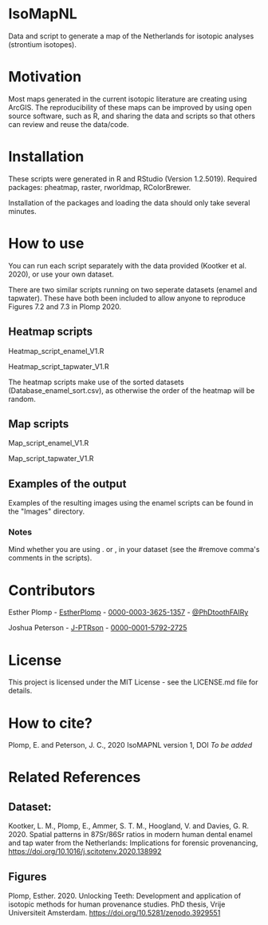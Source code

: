 # IsoMapNL
Data and script to generate a map of the Netherlands for isotopic analyses (strontium isotopes).

# Motivation
Most maps generated in the current isotopic literature are creating using ArcGIS. The reproducibility of these maps can be improved by using open source software, such as R, and sharing the data and scripts so that others can review and reuse the data/code. 

# Installation
These scripts were generated in R and RStudio (Version 1.2.5019). Required packages: pheatmap, raster, rworldmap, RColorBrewer.

Installation of the packages and loading the data should only take several minutes. 

# How to use
You can run each script separately with the data provided (Kootker et al. 2020), or use your own dataset.

There are two similar scripts running on two seperate datasets (enamel and tapwater). These have both been included to allow anyone to reproduce Figures 7.2 and 7.3 in Plomp 2020.

## Heatmap scripts
Heatmap_script_enamel_V1.R

Heatmap_script_tapwater_V1.R

The heatmap scripts make use of the sorted datasets (Database_enamel_sort.csv), as otherwise the order of the heatmap will be random.

## Map scripts
Map_script_enamel_V1.R

Map_script_tapwater_V1.R 

## Examples of the output
Examples of the resulting images using the enamel scripts can be found in the "Images" directory.

### Notes
Mind whether you are using . or , in your dataset (see the #remove comma's comments in the scripts).

# Contributors
Esther Plomp - [EstherPlomp](https://github.com/EstherPlomp) - [0000-0003-3625-1357](https://orcid.org/0000-0003-3625-1357) - [@PhDtoothFAIRy](https://twitter.com/PhDToothFAIRy)

Joshua Peterson - [J-PTRson](https://github.com/J-PTRSON) - [0000-0001-5792-2725](http://orcid.org/0000-0001-5792-2725)

# License
This project is licensed under the MIT License - see the LICENSE.md file for details.

# How to cite?
Plomp, E. and Peterson, J. C., 2020 IsoMAPNL version 1, DOI *To be added*

# Related References 
## Dataset: 
Kootker, L. M., Plomp, E., Ammer, S. T. M., Hoogland, V. and Davies, G. R. 2020. Spatial patterns in 87Sr/86Sr ratios in modern human dental enamel and tap water from the Netherlands: Implications for forensic provenancing, https://doi.org/10.1016/j.scitotenv.2020.138992 

## Figures 
Plomp, Esther. 2020. Unlocking Teeth: Development and application of isotopic methods for human provenance studies. PhD thesis, Vrije Universiteit Amsterdam. https://doi.org/10.5281/zenodo.3929551

